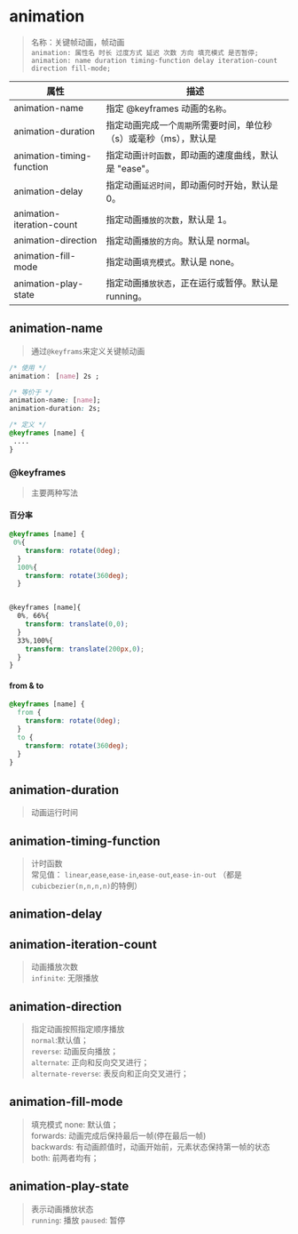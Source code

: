 # animation

> 名称：关键帧动画，帧动画  
> `animation: 属性名 时长 过度方式 延迟 次数 方向 填充模式 是否暂停;`  
> `animation: name duration timing-function delay iteration-count direction fill-mode;`

| 属性                      | 描述                                                              |
| ------------------------- | ----------------------------------------------------------------- |
| animation-name            | 指定 @keyframes 动画的`名称`。                                    |
| animation-duration        | 指定动画完成一个`周期`所需要时间，单位秒（s）或毫秒（ms），默认是 |
| animation-timing-function | 指定动画`计时函数`，即动画的速度曲线，默认是 "ease"。             |
| animation-delay           | 指定动画`延迟时间`，即动画何时开始，默认是 0。                    |
| animation-iteration-count | 指定动画`播放的次数`，默认是 1。                                  |
| animation-direction       | 指定动画`播放的方向`。默认是 normal。                             |
| animation-fill-mode       | 指定动画`填充模式`。默认是 none。                                 |
| animation-play-state      | 指定动画`播放状态`，正在运行或暂停。默认是 running。              |

## animation-name

> 通过`@keyframs`来定义关键帧动画

```css
/* 使用 */
animation： [name] 2s ;

/* 等价于 */
animation-name: [name];
animation-duration: 2s;

/* 定义 */
@keyframes [name] {
 ....
}
```

### @keyframes

> 主要两种写法

#### 百分率

```css
@keyframes [name] {
 0%{
    transform: rotate(0deg);
  }
  100%{
    transform: rotate(360deg);
  }


@keyframes [name]{
  0%, 66%{
    transform: translate(0,0);
  }
  33%,100%{
    transform: translate(200px,0);
  }
}
```

#### from & to

```css
@keyframes [name] {
  from {
    transform: rotate(0deg);
  }
  to {
    transform: rotate(360deg);
  }
}
```

## animation-duration

> 动画运行时间

## animation-timing-function

> 计时函数  
> 常见值： `linear`,`ease`,`ease-in`,`ease-out`,`ease-in-out` （都是`cubicbezier(n,n,n,n)`的特例）

## animation-delay

## animation-iteration-count

> 动画播放次数  
> `infinite`: 无限播放

## animation-direction

> 指定动画按照指定顺序播放  
> `normal`:默认值；  
> `reverse`: 动画反向播放；  
> `alternate`: 正向和反向交叉进行；  
> `alternate-reverse`: 表反向和正向交叉进行；

## animation-fill-mode

> 填充模式
> none: 默认值；  
> forwards: 动画完成后保持最后一帧(停在最后一帧)  
> backwards: 有动画颜值时，动画开始前，元素状态保持第一帧的状态  
> both: 前两者均有；

## animation-play-state

> 表示动画播放状态  
> `running`: 播放
> `paused`: 暂停

